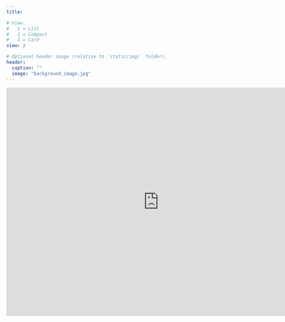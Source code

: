 ```yaml
---
title:

# View.
#   1 = List
#   2 = Compact
#   3 = Card
view: 2

# Optional header image (relative to `static/img/` folder).
header:
  caption: ""
  image: "background_image.jpg"
---
```


<iframe src="https://calendar.google.com/calendar/embed?src=sorbaathens%40gmail.com&ctz=America%2FNew_York" style="border: 0" width="800" height="600" frameborder="0" scrolling="no"></iframe>
